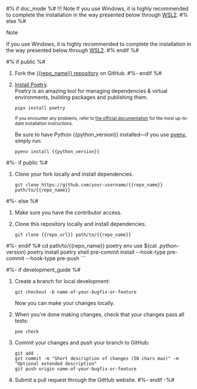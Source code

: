 #% if doc_mode %#
!!! Note
    If you use Windows, it is highly recommended to complete the installation in the way presented below through [WSL2](https://learn.microsoft.com/en-us/windows/wsl/install).
#% else %#
> [!Note]
> If you use Windows, it is highly recommended to complete the installation in the way presented below through [WSL2](https://learn.microsoft.com/en-us/windows/wsl/install).
#% endif %#

#% if public %#
1.  Fork the [{{repo_name}} repository]({{repo_url}}) on GitHub.
#%- endif %#
1.  [Install Poetry](https://python-poetry.org/docs/#installation).<br/>
    Poetry is an amazing tool for managing dependencies & virtual environments, building packages and publishing them.

    ```shell
    pipx install poetry
    ```

    <sub>If you encounter any problems, refer to [the official documentation](https://python-poetry.org/docs/#installation) for the most up-to-date installation instructions.</sub>

    Be sure to have Python {{python_version}} installed—if you use [pyenv](https://github.com/pyenv/pyenv#readme), simply run:

    ```shell
    pyenv install {{python_version}}
    ```

#%- if public %#
1.  Clone your fork locally and install dependencies.

    ```shell
    git clone https://github.com/your-username/{{repo_name}} path/to/{{repo_name}}
#%- else %#
1.  Make sure you have the contributor access.
1.  Clone this repository locally and install dependencies.

    ```shell
    git clone {{repo_url}} path/to/{{repo_name}}
#%- endif %#
    cd path/to/{{repo_name}}
    poetry env use $(cat .python-version)
    poetry install
    poetry shell
    pre-commit install --hook-type pre-commit --hook-type pre-push
    ```

#%- if development_guide %#
1.  Create a branch for local development:

    ```shell
    git checkout -b name-of-your-bugfix-or-feature
    ```

    Now you can make your changes locally.

1.  When you're done making changes, check that your changes pass all tests:

    ```shell
    poe check
    ```

1.  Commit your changes and push your branch to GitHub:

    ```shell
    git add .
    git commit -m "Short description of changes (50 chars max)" -m "Optional extended description"
    git push origin name-of-your-bugfix-or-feature
    ```

1.  Submit a pull request through the GitHub website.
#%- endif -%#